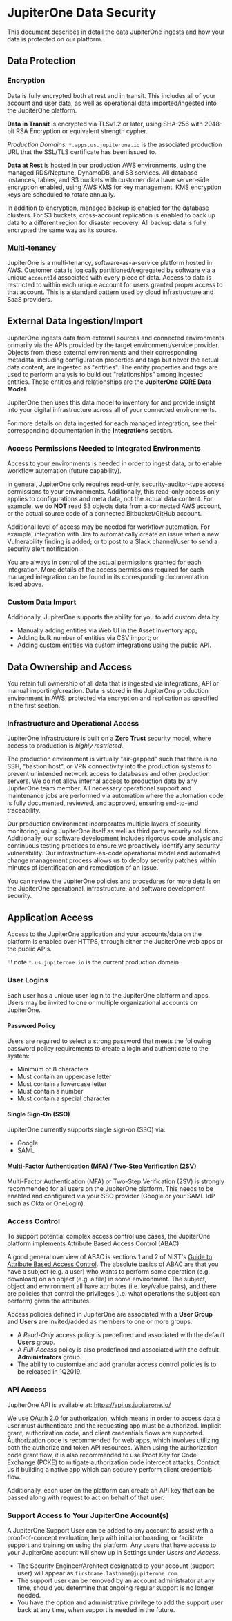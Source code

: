 # JupiterOne Data Security

This document describes in detail the data JupiterOne ingests and how your data
is protected on our platform.

## Data Protection

### Encryption

Data is fully encrypted both at rest and in transit.  This includes all of your
account and user data, as well as operational data imported/ingested into the
JupiterOne platform.

**Data in Transit** is encrypted via TLSv1.2 or later, using SHA-256 with
2048-bit RSA Encryption or equivalent strength cypher.

*Production Domains:* `*.apps.us.jupiterone.io` is the associated production
URL that the SSL/TLS certificate has been issued to.

**Data at Rest** is hosted in our production AWS environments, using the managed
RDS/Neptune, DynamoDB, and S3 services. All database instances, tables, and S3
buckets with customer data have server-side encryption enabled, using AWS KMS
for key management. KMS encryption keys are scheduled to rotate annually.

In addition to encryption, managed backup is enabled for the database clusters.
For S3 buckets, cross-account replication is enabled to back up data to a
different region for disaster recovery. All backup data is fully encrypted the
same way as its source.

### Multi-tenancy

JupiterOne is a multi-tenancy, software-as-a-service platform hosted in AWS.
Customer data is logically partitioned/segregated by software via a unique
`accountId` associated with every piece of data. Access to data is restricted to
within each unique account for users granted proper access to that account. This
is a standard pattern used by cloud infrastructure and SaaS providers.

## External Data Ingestion/Import

JupiterOne ingests data from external sources and connected environments
primarily via the APIs provided by the target environment/service provider.
Objects from these external environments and their corresponding metadata,
including configuration properties and tags but never the actual data content,
are ingested as "entities". The entity properties and tags are used to perform
analysis to build out "relationships" among ingested entities. These entities
and relationships are the **JupiterOne CORE Data Model**.

JupiterOne then uses this data model to inventory for and provide insight into
your digital infrastructure across all of your connected environments.

For more details on data ingested for each managed integration, see their
corresponding documentation in the **Integrations** section.

### Access Permissions Needed to Integrated Environments

Access to your environments is needed in order to ingest data, or to enable
workflow automation (future capability).

In general, JupiterOne only requires read-only, security-auditor-type access
permissions to your environments. Additionally, this read-only access only
applies to configurations and meta data, not the actual data content. For
example, we do **NOT** read S3 objects data from a connected AWS account, or the
actual source code of a connected Bitbucket/GitHub account.

Additional level of access may be needed for workflow automation. For example,
integration with Jira to automatically create an issue when a new Vulnerability
finding is added; or to post to a Slack channel/user to send a security alert
notification.

You are always in control of the actual permissions granted for each
integration. More details of the access permissions required for each managed
integration can be found in its corresponding documentation listed above.

### Custom Data Import

Additionally, JupiterOne supports the ability for you to add custom data by

- Manually adding entities via Web UI in the Asset Inventory app;
- Adding bulk number of entities via CSV import; or
- Adding custom entities via custom integrations using the public API.

## Data Ownership and Access

You retain full ownership of all data that is ingested via integrations, API or
manual importing/creation. Data is stored in the JupiterOne production environment
in AWS, protected via encryption and replication as specified in the first
section.

### Infrastructure and Operational Access

JupiterOne infrastructure is built on a **Zero Trust** security model, where
access to production is *highly restricted*.

The production environment is virtually "air-gapped" such that there is no SSH,
"bastion host", or VPN connectivity into the production systems to prevent
unintended network access to databases and other production servers. We do not
allow internal access to production data by any JupiterOne team member. All
necessary operational support and maintenance jobs are performed via automation
where the automation code is fully documented, reviewed, and approved, ensuring
end-to-end traceability.

Our production environment incorporates multiple layers of security monitoring,
using JupiterOne itself as well as third party security solutions. Additionally,
our software development includes rigorous code analysis and continuous testing
practices to ensure we proactively identify any security vulnerability. Our
infrastructure-as-code operational model and automated change management process
allows us to deploy security patches within minutes of identification and
remediation of an issue.

You can review the JupiterOne [policies and procedures](https://psp.jptr.one/) for more details on 
the JupiterOne operational, infrastructure, and software development security.

## Application Access

Access to the JupiterOne application and your accounts/data on the platform is
enabled over HTTPS, through either the JupiterOne web apps or the public APIs.

!!! note
    `*.us.jupiterone.io` is the current production domain.

### User Logins

Each user has a unique user login to the JupiterOne platform and apps. Users
may be invited to one or multiple organizational accounts on JupiterOne.

#### Password Policy

Users are required to select a strong password that meets the following password
policy requirements to create a login and authenticate to the system:

- Minimum of 8 characters
- Must contain an uppercase letter
- Must contain a lowercase letter
- Must contain a number
- Must contain a special character

#### Single Sign-On (SSO)

JupiterOne currently supports single sign-on (SSO) via:

- Google
- SAML

#### Multi-Factor Authentication (MFA) / Two-Step Verification (2SV)

Multi-Factor Authentication (MFA) or Two-Step Verification (2SV) is strongly
recommended for all users on the JupiterOne platform. This needs to be enabled
and configured via your SSO provider (Google or your SAML IdP such as Okta or
OneLogin).

### Access Control

To support potential complex access control use cases, the JupiterOne
platform implements Attribute Based Access Control (ABAC).

A good general overview of ABAC is sections 1 and 2 of NIST's [Guide to
Attribute Based Access Control][nist-abac]. The absolute basics of ABAC are that
you have a subject (e.g. a user) who wants to perform some operation (e.g.
download) on an object (e.g. a file) in some environment. The subject, object
and environment all have attributes (i.e. key/value pairs), and there are
policies that control the privileges (i.e. what operations the subject can
perform) given the attributes.

[nist-abac]: https://csrc.nist.gov/publications/detail/sp/800-162/final

Access policies defined in JupiterOne are associated with a **User Group** and
**Users** are invited/added as members to one or more groups.

- A *Read-Only* access policy is predefined and associated with the default
  **Users** group.
- A *Full-Access* policy is also predefined and associated with the default
  **Administrators** group.
- The ability to customize and add granular access control policies is to be
  released in 1Q2019.

### API Access

JupiterOne API is available at: https://api.us.jupiterone.io/

We use [OAuth 2.0](https://oauth.net/2/) for authorization, which means in order
to access data a user must authenticate and the requesting app must be
authorized. Implicit grant, authorization code, and client credentials flows are
supported. Authorization code is recommended for web apps, which involves
utilizing both the authorize and token API resources. When using the
authorization code grant flow, it is also recommended to use Proof Key for Code
Exchange (PCKE) to mitigate authorization code intercept attacks. Contact us if
building a native app which can securely perform client credentials flow.

Additionally, each user on the platform can create an API key that can be passed
along with request to act on behalf of that user.

### Support Access to Your JupiterOne Account(s)

A JupiterOne Support User can be added to any account to assist with a
proof-of-concept evaluation, help with initial onboarding, or facilitate support
and training on using the platform. Any users that have access to your
JupiterOne account will show up in Settings under *Users and Access*.

- The Security Engineer/Architect designated to your account (support user) will
  appear as `firstname.lastname@jupiterone.com`.
- The support user can be removed by an account administrator at any time,
  should you determine that ongoing regular support is no longer needed.
- You have the option and administrative privilege to add the support user back
  at any time, when support is needed in the future.